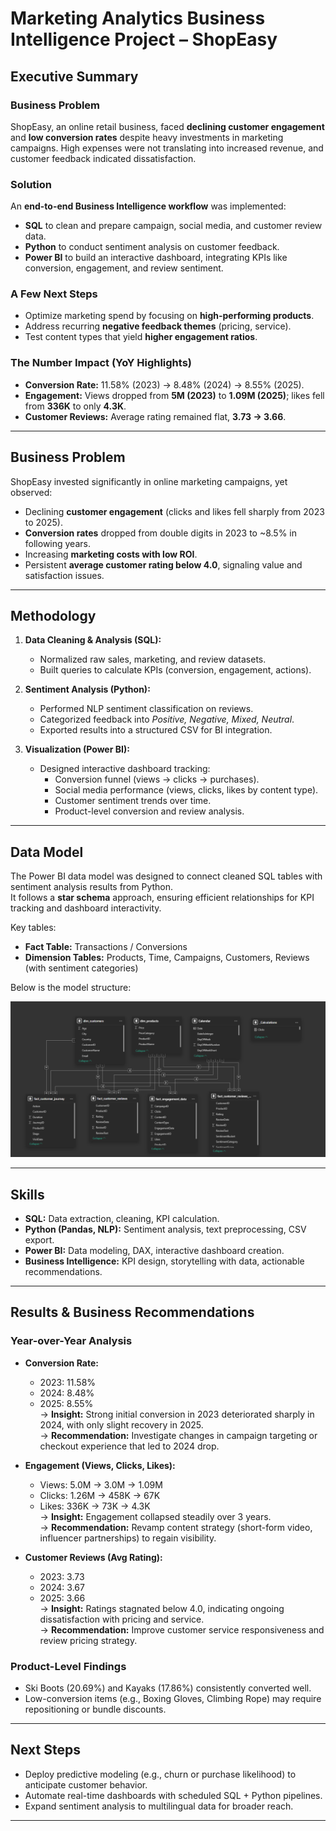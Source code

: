 # Marketing Analytics Business Intelligence Project – ShopEasy  

## Executive Summary  

### Business Problem  
ShopEasy, an online retail business, faced **declining customer engagement** and **low conversion rates** despite heavy investments in marketing campaigns. High expenses were not translating into increased revenue, and customer feedback indicated dissatisfaction.  

### Solution  
An **end-to-end Business Intelligence workflow** was implemented:  
- **SQL** to clean and prepare campaign, social media, and customer review data.  
- **Python** to conduct sentiment analysis on customer feedback.  
- **Power BI** to build an interactive dashboard, integrating KPIs like conversion, engagement, and review sentiment.  

### A Few Next Steps  
- Optimize marketing spend by focusing on **high-performing products**.  
- Address recurring **negative feedback themes** (pricing, service).  
- Test content types that yield **higher engagement ratios**.  

### The Number Impact (YoY Highlights)  
- **Conversion Rate:** 11.58% (2023) → 8.48% (2024) → 8.55% (2025).  
- **Engagement:** Views dropped from **5M (2023)** to **1.09M (2025)**; likes fell from **336K** to only **4.3K**.  
- **Customer Reviews:** Average rating remained flat, **3.73 → 3.66**.  

---

## Business Problem  
ShopEasy invested significantly in online marketing campaigns, yet observed:  
- Declining **customer engagement** (clicks and likes fell sharply from 2023 to 2025).  
- **Conversion rates** dropped from double digits in 2023 to ~8.5% in following years.  
- Increasing **marketing costs with low ROI**.  
- Persistent **average customer rating below 4.0**, signaling value and satisfaction issues.  

---

## Methodology  
1. **Data Cleaning & Analysis (SQL):**  
   - Normalized raw sales, marketing, and review datasets.  
   - Built queries to calculate KPIs (conversion, engagement, actions).  

2. **Sentiment Analysis (Python):**  
   - Performed NLP sentiment classification on reviews.  
   - Categorized feedback into *Positive, Negative, Mixed, Neutral*.  
   - Exported results into a structured CSV for BI integration.  

3. **Visualization (Power BI):**  
   - Designed interactive dashboard tracking:  
     - Conversion funnel (views → clicks → purchases).  
     - Social media performance (views, clicks, likes by content type).  
     - Customer sentiment trends over time.  
     - Product-level conversion and review analysis.  

---

## Data Model  

The Power BI data model was designed to connect cleaned SQL tables with sentiment analysis results from Python.  
It follows a **star schema** approach, ensuring efficient relationships for KPI tracking and dashboard interactivity.  

Key tables:  
- **Fact Table:** Transactions / Conversions  
- **Dimension Tables:** Products, Time, Campaigns, Customers, Reviews (with sentiment categories)  

Below is the model structure:  

![Data Model Screenshot](data_model.png)  


---

## Skills  
- **SQL:** Data extraction, cleaning, KPI calculation.  
- **Python (Pandas, NLP):** Sentiment analysis, text preprocessing, CSV export.  
- **Power BI:** Data modeling, DAX, interactive dashboard creation.  
- **Business Intelligence:** KPI design, storytelling with data, actionable recommendations.  

---

## Results & Business Recommendations  

### Year-over-Year Analysis  
- **Conversion Rate:**  
  - 2023: 11.58%  
  - 2024: 8.48%  
  - 2025: 8.55%  
  → **Insight:** Strong initial conversion in 2023 deteriorated sharply in 2024, with only slight recovery in 2025.  
  → **Recommendation:** Investigate changes in campaign targeting or checkout experience that led to 2024 drop.  

- **Engagement (Views, Clicks, Likes):**  
  - Views: 5.0M → 3.0M → 1.09M  
  - Clicks: 1.26M → 458K → 67K  
  - Likes: 336K → 73K → 4.3K  
  → **Insight:** Engagement collapsed steadily over 3 years.  
  → **Recommendation:** Revamp content strategy (short-form video, influencer partnerships) to regain visibility.  

- **Customer Reviews (Avg Rating):**  
  - 2023: 3.73  
  - 2024: 3.67  
  - 2025: 3.66  
  → **Insight:** Ratings stagnated below 4.0, indicating ongoing dissatisfaction with pricing and service.  
  → **Recommendation:** Improve customer service responsiveness and review pricing strategy.  

### Product-Level Findings  
- Ski Boots (20.69%) and Kayaks (17.86%) consistently converted well.  
- Low-conversion items (e.g., Boxing Gloves, Climbing Rope) may require repositioning or bundle discounts.  

---

## Next Steps  
- Deploy predictive modeling (e.g., churn or purchase likelihood) to anticipate customer behavior.  
- Automate real-time dashboards with scheduled SQL + Python pipelines.  
- Expand sentiment analysis to multilingual data for broader reach.  

---
